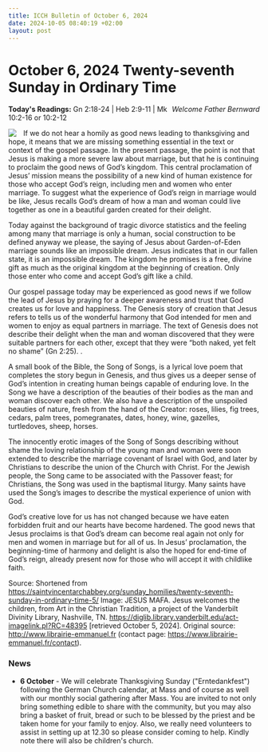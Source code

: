 ```yaml
---
title: ICCH Bulletin of October 6, 2024
date: 2024-10-05 08:40:19 +02:00
layout: post
---
```


# October 6, 2024 Twenty-seventh Sunday in Ordinary Time
<span style="float: right"><em>Welcome Father Bernward</em></span>
**Today's Readings:** Gn 2:18-24 | Heb 2:9-11 | Mk 10:2-16 or 10:2-12


<img style="float: left; margin-right: 1em;" src="https://diglib.library.vanderbilt.edu/cdri/jpeg/Mafa063.jpg">

If we do not hear a homily as good news leading to thanksgiving and hope, it means that we are missing something essential in the text or context of the gospel passage. In the present passage, the point is not that Jesus is making a more severe law about marriage, but that he is continuing to proclaim the good news of God’s kingdom. This central proclamation of Jesus’ mission means the possibility of a new kind of human existence for those who accept God’s reign, including men and women who enter marriage. To suggest what the experience of God’s reign in marriage would be like, Jesus recalls God’s dream of how a man and woman could live together as one in a beautiful garden created for their delight.

Today against the background of tragic divorce statistics and the feeling among many that marriage is only a human, social construction to be defined anyway we please, the saying of Jesus about Garden-of-Eden marriage sounds like an impossible dream. Jesus indicates that in our fallen state, it is an impossible dream. The kingdom he promises is a free, divine gift as much as the original kingdom at the beginning of creation. Only those enter who come and accept God’s gift like a child.

Our gospel passage today may be experienced as good news if we follow the lead of Jesus by praying for a deeper awareness and trust that God creates us for love and happiness. The Genesis story of creation that Jesus refers to tells us of the wonderful harmony that God intended for men and women to enjoy as equal partners in marriage. The text of Genesis does not describe their delight when the man and woman discovered that they were suitable partners for each other, except that they were “both naked, yet felt no shame” (Gn 2:25). .

A small book of the Bible, the Song of Songs, is a lyrical love poem that completes the story begun in Genesis, and thus gives us a deeper sense of God’s intention in creating human beings capable of enduring love. In the Song we have a description of the beauties of their bodies as the man and woman discover each other. We also have a description of the unspoiled beauties of nature, fresh from the hand of the Creator: roses, lilies, fig trees, cedars, palm trees, pomegranates, dates, honey, wine, gazelles, turtledoves, sheep, horses.

The innocently erotic images of the Song of Songs describing without shame the loving relationship of the young man and woman were soon extended to describe the marriage covenant of Israel with God, and later by Christians to describe the union of the Church with Christ. For the Jewish people, the Song came to be associated with the Passover feast; for Christians, the Song was used in the baptismal liturgy. Many saints have used the Song’s images to describe the mystical experience of union with God.

God’s creative love for us has not changed because we have eaten forbidden fruit and our hearts have become hardened. The good news that Jesus proclaims is that God’s dream can become real again not only for men and women in marriage but for all of us. In Jesus’ proclamation, the beginning-time of harmony and delight is also the hoped for end-time of God’s reign, already present now for those who will accept it with childlike faith.

Source: Shortened from https://saintvincentarchabbey.org/sunday_homilies/twenty-seventh-sunday-in-ordinary-time-5/
Image: JESUS MAFA. Jesus welcomes the children, from Art in the Christian Tradition, a project of the Vanderbilt Divinity Library, Nashville, TN. https://diglib.library.vanderbilt.edu/act-imagelink.pl?RC=48395 [retrieved October 5, 2024]. Original source: http://www.librairie-emmanuel.fr (contact page: https://www.librairie-emmanuel.fr/contact).

### News 

* **6 October** - We will celebrate Thanksgiving Sunday ("Erntedankfest") following the German Church calendar, at
Mass and of course as well with our monthly social gathering after Mass. You are invited to not only bring something
edible to share with the community, but you may also bring a basket of fruit, bread or such to be blessed by the priest
and be taken home for your family to enjoy. Also, we really need volunteers to assist in setting up at 12.30 so please consider coming to help.
Kindly note there will also be children's church.
